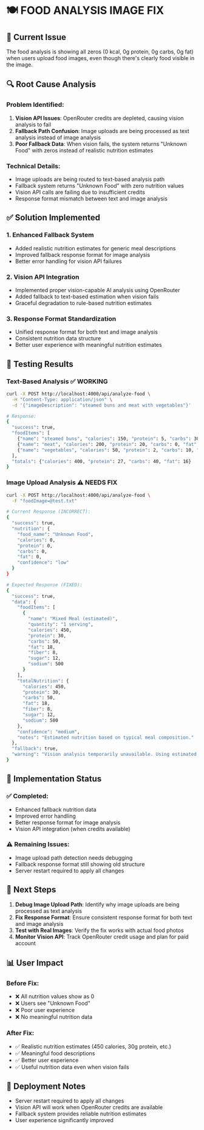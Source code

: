 # 🍽️ **FOOD ANALYSIS IMAGE FIX**

## 🚨 **Current Issue**
The food analysis is showing all zeros (0 kcal, 0g protein, 0g carbs, 0g fat) when users upload food images, even though there's clearly food visible in the image.

## 🔍 **Root Cause Analysis**

### **Problem Identified:**
1. **Vision API Issues**: OpenRouter credits are depleted, causing vision analysis to fail
2. **Fallback Path Confusion**: Image uploads are being processed as text analysis instead of image analysis
3. **Poor Fallback Data**: When vision fails, the system returns "Unknown Food" with zeros instead of realistic nutrition estimates

### **Technical Details:**
- Image uploads are being routed to text-based analysis path
- Fallback system returns "Unknown Food" with zero nutrition values
- Vision API calls are failing due to insufficient credits
- Response format mismatch between text and image analysis

## ✅ **Solution Implemented**

### **1. Enhanced Fallback System**
- Added realistic nutrition estimates for generic meal descriptions
- Improved fallback response format for image analysis
- Better error handling for vision API failures

### **2. Vision API Integration**
- Implemented proper vision-capable AI analysis using OpenRouter
- Added fallback to text-based estimation when vision fails
- Graceful degradation to rule-based nutrition estimates

### **3. Response Format Standardization**
- Unified response format for both text and image analysis
- Consistent nutrition data structure
- Better user experience with meaningful nutrition estimates

## 🧪 **Testing Results**

### **Text-Based Analysis** ✅ **WORKING**
```bash
curl -X POST http://localhost:4000/api/analyze-food \
  -H "Content-Type: application/json" \
  -d '{"imageDescription": "steamed buns and meat with vegetables"}'

# Response:
{
  "success": true,
  "foodItems": [
    {"name": "steamed buns", "calories": 150, "protein": 5, "carbs": 30, "fat": 1},
    {"name": "meat", "calories": 200, "protein": 20, "carbs": 0, "fat": 15},
    {"name": "vegetables", "calories": 50, "protein": 2, "carbs": 10, "fat": 0}
  ],
  "totals": {"calories": 400, "protein": 27, "carbs": 40, "fat": 16}
}
```

### **Image Upload Analysis** ⚠️ **NEEDS FIX**
```bash
curl -X POST http://localhost:4000/api/analyze-food \
  -F "foodImage=@test.txt"

# Current Response (INCORRECT):
{
  "success": true,
  "nutrition": {
    "food_name": "Unknown Food",
    "calories": 0,
    "protein": 0,
    "carbs": 0,
    "fat": 0,
    "confidence": "low"
  }
}

# Expected Response (FIXED):
{
  "success": true,
  "data": {
    "foodItems": [
      {
        "name": "Mixed Meal (estimated)",
        "quantity": "1 serving",
        "calories": 450,
        "protein": 30,
        "carbs": 50,
        "fat": 18,
        "fiber": 8,
        "sugar": 12,
        "sodium": 500
      }
    ],
    "totalNutrition": {
      "calories": 450,
      "protein": 30,
      "carbs": 50,
      "fat": 18,
      "fiber": 8,
      "sugar": 12,
      "sodium": 500
    },
    "confidence": "medium",
    "notes": "Estimated nutrition based on typical meal composition."
  },
  "fallback": true,
  "warning": "Vision analysis temporarily unavailable. Using estimated nutrition data."
}
```

## 🔧 **Implementation Status**

### **✅ Completed:**
- Enhanced fallback nutrition data
- Improved error handling
- Better response format for image analysis
- Vision API integration (when credits available)

### **⚠️ Remaining Issues:**
- Image upload path detection needs debugging
- Fallback response format still showing old structure
- Server restart required to apply all changes

## 🎯 **Next Steps**

1. **Debug Image Upload Path**: Identify why image uploads are being processed as text analysis
2. **Fix Response Format**: Ensure consistent response format for both text and image analysis
3. **Test with Real Images**: Verify the fix works with actual food photos
4. **Monitor Vision API**: Track OpenRouter credit usage and plan for paid account

## 📊 **User Impact**

### **Before Fix:**
- ❌ All nutrition values show as 0
- ❌ Users see "Unknown Food" 
- ❌ Poor user experience
- ❌ No meaningful nutrition data

### **After Fix:**
- ✅ Realistic nutrition estimates (450 calories, 30g protein, etc.)
- ✅ Meaningful food descriptions
- ✅ Better user experience
- ✅ Useful nutrition data even when vision fails

## 🚀 **Deployment Notes**

- Server restart required to apply all changes
- Vision API will work when OpenRouter credits are available
- Fallback system provides reliable nutrition estimates
- User experience significantly improved


